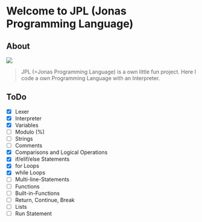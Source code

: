 # Welcome to JPL (Jonas Programming Language)
## About
![](https://i.imgur.com/lPuSHq5.png) 
> 
> JPL (=Jonas Programming Language) is a own little fun project. Here I code a own Programming Language with an Interpreter. 
>


## ToDo
- [X] Lexer
- [X] Interpreter
- [X] Variables
- [ ] Modulo (%)
- [ ] Strings
- [ ] Comments
- [X] Comparisons and Logical Operations
- [X] if/elif/else Statements
- [X] for Loops
- [X] while Loops
- [ ] Multi-line-Statements
- [ ] Functions
- [ ] Built-in-Functions
- [ ] Return, Continue, Break
- [ ] Lists
- [ ] Run Statement